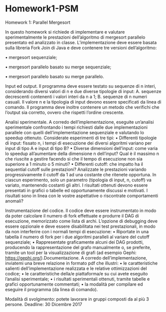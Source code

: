# Homework1-PSM

Homework 1: Parallel Mergesort

In questo homework si richiede di implementare e valutare sperimentalmente le prestazioni dell’algoritmo di
mergesort parallelo presentato ed analizzato in classe. L’implementazione deve essere basata sulla libreria Fork Join
di Java e deve contenere tre versioni dell’algoritmo:

• mergesort sequenziale;

• mergesort parallelo basato su merge sequenziale;

• mergesort parallelo basato su merge parallelo.

Input ed output. Il programma deve essere testato su sequenze di n interi, considerando diversi valori di n e due
diverse tipologie di input:
A. sequenze decrescenti contenenti i valori interi da n a 1;
B. sequenze di n numeri casuali.
Il valore n e la tipologia di input devono essere specificati da linea di comando. Il programma deve inoltre contenere
un metodo che verifichi che l’output sia corretto, ovvero che rispetti l’ordine crescente.

Analisi sperimentale. A corredo dell’implementazione, eseguite un’analisi sperimentale confrontando i tempi
richiesti dalle due implementazioni parallele con quelli dell’implementazione sequenziale e valutando lo speedup
ottenuto. Considerate esperimenti di tre tipi:
• Differenti tipologie di input: fissato n, i tempi di esecuzione dei diversi algoritmi variano per input di tipo A e
  input di tipo B?
• Diverse dimensioni dell’input: come varia lo speedup all’aumentare della dimensione n dell’input? Qual è il
  massimo n che riuscite a gestire facendo si che il tempo di esecuzione non sia superiore a 1 minuto o 5 minuti?
• Differenti cutoff: che impatto ha il sequential cutoff sulle prestazioni? Analizzate le prestazioni variando
  progressivamente il cutoff da 1 ad una costante che ritenete opportuna.
In ciascun esperimento, solo un parametro (tipologia di input, n, cutoff) va variato, mantenendo costanti gli altri. I
risultati ottenuti devono essere presentati in grafici o tabelle ed opportunamente discussi e motivati. I risultati sono
in linea con le vostre aspettative o riscontrate comportamenti anomali?

Instrumentazione del codice. Il codice deve essere instrumentato in modo da poter calcolare il numero di fork
effettuate e produrre il DAG di esecuzione, memorizzato come lista di archi. L’opzione di debugging deve essere
opzionale e deve essere disabilitata nei test prestazionali, in modo da non interferire con i normali tempi di esecuzione:
• Riportate in una tabella il numero di fork per i due algoritmi paralleli al variare del cutoff sequenziale;
• Rappresentate graficamente alcuni dei DAG prodotti, producendo la rappresentazione del grafo manualmente
  o, se preferite, tramite un tool per la visualizzazione di grafi (ad esempio Gephi: https://gephi.org/).Documentazione.
  A corredo dell’implementazione, inviatemi una breve relazione in formato pdf che illustri:
• le caratteristiche salienti dell’implementazione realizzata e le relative ottimizzazioni del codice;
• le caratteristiche della/e piattaforma/e su cui avete eseguito l’analisi sperimentale;
• i risultati sperimentali ottenuti, tramite tabelle e grafici opportunamente commentati;
• la modalità per compilare ed eseguire il programma (da linea di comando).

Modalità di svolgimento: potete lavorare in gruppi composti da al più 3 persone.
Deadline: 30 Dicembre 2017
